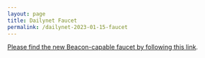```yaml
---
layout: page
title: Dailynet Faucet
permalink: /dailynet-2023-01-15-faucet
---
```


[Please find the new Beacon-capable faucet by following this link](https://faucet.dailynet-2023-01-15.teztnets.xyz).
